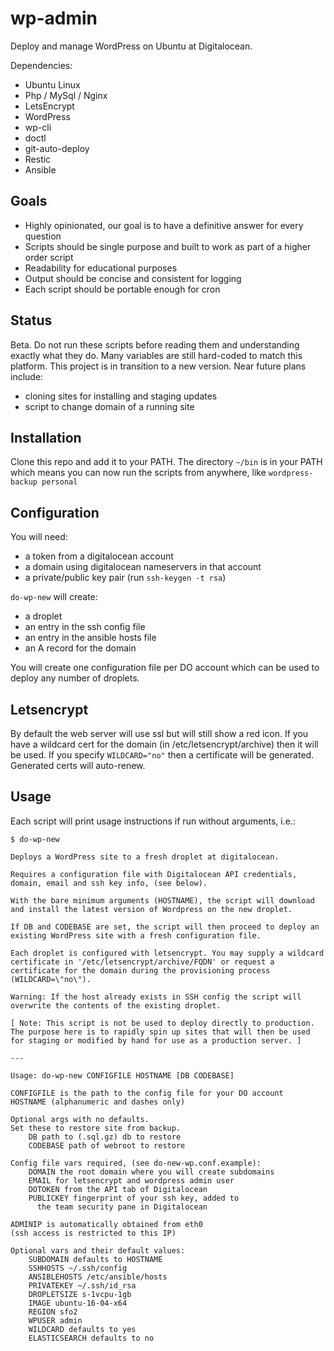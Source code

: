 # wp-admin
Deploy and manage WordPress on Ubuntu at Digitalocean.

Dependencies:

* Ubuntu Linux
* Php / MySql / Nginx
* LetsEncrypt
* WordPress
* wp-cli
* doctl
* git-auto-deploy
* Restic
* Ansible

## Goals
* Highly opinionated, our goal is to have a definitive answer for every question
* Scripts should be single purpose and built to work as part of a higher order script
* Readability for educational purposes
* Output should be concise and consistent for logging
* Each script should be portable enough for cron

## Status
Beta.
Do not run these scripts before reading them and understanding exactly what they do.
Many variables are still hard-coded to match this platform.
This project is in transition to a new version.
Near future plans include:
- cloning sites for installing and staging updates
- script to change domain of a running site

## Installation
Clone this repo and add it to your PATH. 
The directory `~/bin` is in your PATH which means you can now run the scripts from anywhere, like `wordpress-backup personal`

## Configuration
You will need:
- a token from a digitalocean account
- a domain using digitalocean nameservers in that account
- a private/public key pair (run `ssh-keygen -t rsa`)

`do-wp-new` will create:
- a droplet
- an entry in the ssh config file
- an entry in the ansible hosts file
- an A record for the domain

You will create one configuration file per DO account which can be used to deploy any number of droplets.

## Letsencrypt
By default the web server will use ssl but will still show a red icon.
If you have a wildcard cert for the domain (in /etc/letsencrypt/archive) then it will be used.
If you specify `WILDCARD="no"` then a certificate will be generated.
Generated certs will auto-renew.

## Usage
Each script will print usage instructions if run without arguments, i.e.:

```
$ do-wp-new

Deploys a WordPress site to a fresh droplet at digitalocean.

Requires a configuration file with Digitalocean API credentials, domain, email and ssh key info, (see below).

With the bare minimum arguments (HOSTNAME), the script will download and install the latest version of Wordpress on the new droplet.

If DB and CODEBASE are set, the script will then proceed to deploy an existing WordPress site with a fresh configuration file.

Each droplet is configured with letsencrypt. You may supply a wildcard certificate in '/etc/letsencrypt/archive/FQDN' or request a certificate for the domain during the provisioning process (WILDCARD=\"no\").

Warning: If the host already exists in SSH config the script will  overwrite the contents of the existing droplet.

[ Note: This script is not be used to deploy directly to production. The purpose here is to rapidly spin up sites that will then be used for staging or modified by hand for use as a production server. ]

---

Usage: do-wp-new CONFIGFILE HOSTNAME [DB CODEBASE]

CONFIGFILE is the path to the config file for your DO account
HOSTNAME (alphanumeric and dashes only) 

Optional args with no defaults.
Set these to restore site from backup.
    DB path to (.sql.gz) db to restore
    CODEBASE path of webroot to restore

Config file vars required, (see do-new-wp.conf.example):
    DOMAIN the root domain where you will create subdomains
    EMAIL for letsencrypt and wordpress admin user
    DOTOKEN from the API tab of Digitalocean
    PUBLICKEY fingerprint of your ssh key, added to
      the team security pane in Digitalocean

ADMINIP is automatically obtained from eth0
(ssh access is restricted to this IP)

Optional vars and their default values:
    SUBDOMAIN defaults to HOSTNAME
    SSHHOSTS ~/.ssh/config
    ANSIBLEHOSTS /etc/ansible/hosts
    PRIVATEKEY ~/.ssh/id_rsa
    DROPLETSIZE s-1vcpu-1gb
    IMAGE ubuntu-16-04-x64
    REGION sfo2
    WPUSER admin
    WILDCARD defaults to yes
    ELASTICSEARCH defaults to no
```
